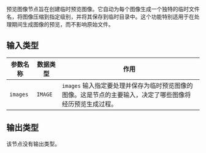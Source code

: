 
预览图像节点旨在创建临时预览图像。它自动为每个图像生成一个独特的临时文件名，将图像压缩到指定级别，并将其保存到临时目录中。这个功能特别适用于在处理期间生成图像的预览，而不影响原始文件。

## 输入类型

| 参数名称 | 数据类型 | 作用                                                         |
|----------|----------|--------------------------------------------------------------|
| `images` | `IMAGE`  | `images` 输入指定要处理并保存为临时预览图像的图像。这是节点的主要输入，决定了哪些图像将经历预览生成过程。 |

## 输出类型

该节点没有输出类型。
